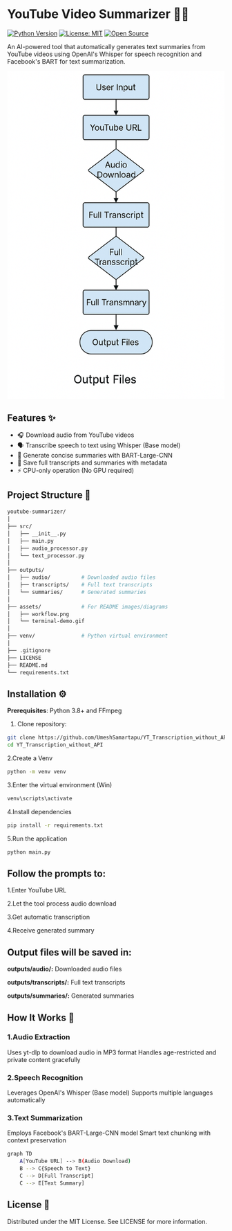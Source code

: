 # YouTube Video Summarizer 🎥📝

[![Python Version](https://img.shields.io/badge/python-3.8%2B-blue)](https://www.python.org/)
[![License: MIT](https://img.shields.io/badge/License-MIT-yellow.svg)](https://opensource.org/licenses/MIT)
[![Open Source](https://badges.frapsoft.com/os/v1/open-source.svg?v=103)](https://opensource.org/)

An AI-powered tool that automatically generates text summaries from YouTube videos using OpenAI's Whisper for speech recognition and Facebook's BART for text summarization.

![Workflow Diagram](assets/WorkFlow.png)

## Features ✨

- 🎧 Download audio from YouTube videos
- 🗣️ Transcribe speech to text using Whisper (Base model)
- 📑 Generate concise summaries with BART-Large-CNN
- 💾 Save full transcripts and summaries with metadata
- ⚡ CPU-only operation (No GPU required)

## Project Structure 📂

```bash
youtube-summarizer/
│
├── src/
│   ├── __init__.py
│   ├── main.py
│   ├── audio_processor.py
│   └── text_processor.py
│
├── outputs/
│   ├── audio/          # Downloaded audio files
│   ├── transcripts/    # Full text transcripts
│   └── summaries/      # Generated summaries
│
├── assets/             # For README images/diagrams
│   ├── workflow.png
│   └── terminal-demo.gif
│
├── venv/               # Python virtual environment
│
├── .gitignore
├── LICENSE
├── README.md
└── requirements.txt
```

## Installation ⚙️

**Prerequisites**: Python 3.8+ and FFmpeg

1. Clone repository:
```bash
git clone https://github.com/UmeshSamartapu/YT_Transcription_without_API.git
cd YT_Transcription_without_API
```
2.Create a Venv
```bash
python -m venv venv
```
3.Enter the virtual environment (Win)
```bash
venv\scripts\activate
```
4.Install dependencies
```bash
pip install -r requirements.txt
```
5.Run the application
```bash
python main.py
```
## Follow the prompts to:
1.Enter YouTube URL

2.Let the tool process audio download

3.Get automatic transcription

4.Receive generated summary

## Output files will be saved in:
**outputs/audio/:** Downloaded audio files

**outputs/transcripts/:** Full text transcripts

**outputs/summaries/:** Generated summaries

## How It Works 🧠
### 1.Audio Extraction
Uses yt-dlp to download audio in MP3 format
Handles age-restricted and private content gracefully
### 2.Speech Recognition
Leverages OpenAI's Whisper (Base model)
Supports multiple languages automatically
### 3.Text Summarization
Employs Facebook's BART-Large-CNN model
Smart text chunking with context preservation
```bash
graph TD
    A[YouTube URL] --> B(Audio Download)
    B --> C{Speech to Text}
    C --> D[Full Transcript]
    C --> E[Text Summary]
```

## License 📄
Distributed under the MIT License. See LICENSE for more information.
